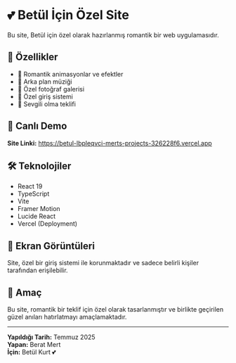 # 💕 Betül İçin Özel Site

Bu site, Betül için özel olarak hazırlanmış romantik bir web uygulamasıdır.

## 🌟 Özellikler

- 💖 Romantik animasyonlar ve efektler
- 🎵 Arka plan müziği
- 📸 Özel fotoğraf galerisi
- 🔐 Özel giriş sistemi
- 💝 Sevgili olma teklifi

## 🚀 Canlı Demo

**Site Linki:** https://betul-lbpleqvci-merts-projects-326228f6.vercel.app

## 🛠️ Teknolojiler

- React 19
- TypeScript
- Vite
- Framer Motion
- Lucide React
- Vercel (Deployment)

## 📸 Ekran Görüntüleri

Site, özel bir giriş sistemi ile korunmaktadır ve sadece belirli kişiler tarafından erişilebilir.

## 💝 Amaç

Bu site, romantik bir teklif için özel olarak tasarlanmıştır ve birlikte geçirilen güzel anıları hatırlatmayı amaçlamaktadır.

---

**Yapıldığı Tarih:** Temmuz 2025  
**Yapan:** Berat Mert  
**İçin:** Betül Kurt 💕
